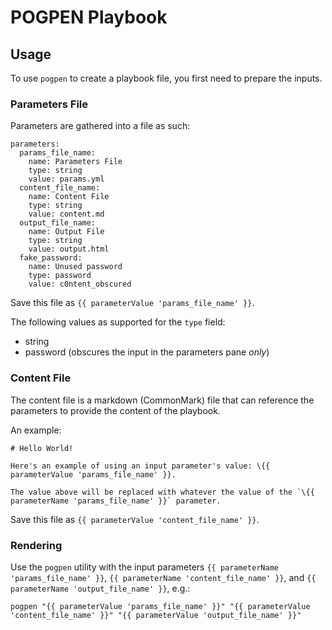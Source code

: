 # POGPEN Playbook

## Usage

To use `pogpen` to create a playbook file, you first need to prepare the inputs.

### Parameters File

Parameters are gathered into a file as such:

    parameters:
      params_file_name:
        name: Parameters File
        type: string
        value: params.yml
      content_file_name:
        name: Content File
        type: string
        value: content.md
      output_file_name:
        name: Output File
        type: string
        value: output.html
      fake_password:
        name: Unused password
        type: password
        value: c0ntent_obscured

Save this file as `{{ parameterValue 'params_file_name' }}`.

The following values as supported for the `type` field:

* string
* password (obscures the input in the parameters pane *only*)

### Content File

The content file is a markdown (CommonMark) file that can reference the parameters to
provide the content of the playbook.

An example:

    # Hello World!

    Here's an example of using an input parameter's value: \{{ parameterValue 'params_file_name' }}.

    The value above will be replaced with whatever the value of the `\{{ parameterName 'params_file_name' }}` parameter.

Save this file as `{{ parameterValue 'content_file_name' }}`.

### Rendering

Use the `pogpen` utility with the input parameters `{{ parameterName 'params_file_name' }}`, `{{ parameterName 'content_file_name' }}`, and `{{ parameterName 'output_file_name' }}`, e.g.:

    pogpen "{{ parameterValue 'params_file_name' }}" "{{ parameterValue 'content_file_name' }}" "{{ parameterValue 'output_file_name' }}"